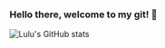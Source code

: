 ### Hello there, welcome to my git! 🤠
![Lulu's GitHub stats](https://github-readme-stats.vercel.app/api?username=Luca-Vieira&show_icons=true&theme=radical)
